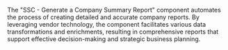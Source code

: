 The "SSC - Generate a Company Summary Report" component automates the process of creating detailed and accurate company reports. By leveraging vendor technology, the component facilitates various data transformations and enrichments, resulting in comprehensive reports that support effective decision-making and strategic business planning.
